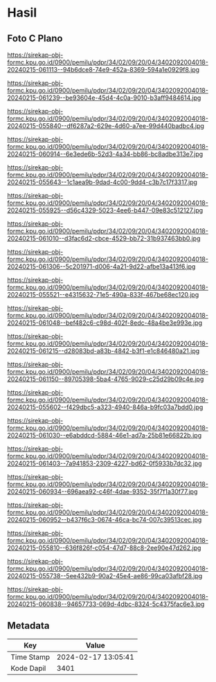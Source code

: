 # Hasil

## Foto C Plano

https://sirekap-obj-formc.kpu.go.id/0900/pemilu/pdpr/34/02/09/20/04/3402092004018-20240215-061113--94b6dce8-74e9-452a-8369-594a1e0929f8.jpg

https://sirekap-obj-formc.kpu.go.id/0900/pemilu/pdpr/34/02/09/20/04/3402092004018-20240215-061239--be93604e-45d4-4c0a-9010-b3aff9484614.jpg

https://sirekap-obj-formc.kpu.go.id/0900/pemilu/pdpr/34/02/09/20/04/3402092004018-20240215-055840--df6287a2-629e-4d60-a7ee-99d440badbc4.jpg

https://sirekap-obj-formc.kpu.go.id/0900/pemilu/pdpr/34/02/09/20/04/3402092004018-20240215-060914--6e3ede6b-52d3-4a34-bb86-bc8adbe313e7.jpg

https://sirekap-obj-formc.kpu.go.id/0900/pemilu/pdpr/34/02/09/20/04/3402092004018-20240215-055643--1c1aea9b-9dad-4c00-9dd4-c3b7c17f3317.jpg

https://sirekap-obj-formc.kpu.go.id/0900/pemilu/pdpr/34/02/09/20/04/3402092004018-20240215-055925--d56c4329-5023-4ee6-b447-09e83c512127.jpg

https://sirekap-obj-formc.kpu.go.id/0900/pemilu/pdpr/34/02/09/20/04/3402092004018-20240215-061010--d3fac6d2-cbce-4529-bb72-31b937463bb0.jpg

https://sirekap-obj-formc.kpu.go.id/0900/pemilu/pdpr/34/02/09/20/04/3402092004018-20240215-061306--5c201971-d006-4a21-9d22-afbe13a413f6.jpg

https://sirekap-obj-formc.kpu.go.id/0900/pemilu/pdpr/34/02/09/20/04/3402092004018-20240215-055521--e4315632-71e5-490a-833f-467be68ec120.jpg

https://sirekap-obj-formc.kpu.go.id/0900/pemilu/pdpr/34/02/09/20/04/3402092004018-20240215-061048--bef482c6-c98d-402f-8edc-48a4be3e993e.jpg

https://sirekap-obj-formc.kpu.go.id/0900/pemilu/pdpr/34/02/09/20/04/3402092004018-20240215-061215--d28083bd-a83b-4842-b3f1-e1c846480a21.jpg

https://sirekap-obj-formc.kpu.go.id/0900/pemilu/pdpr/34/02/09/20/04/3402092004018-20240215-061150--89705398-5ba4-4765-9029-c25d29b09c4e.jpg

https://sirekap-obj-formc.kpu.go.id/0900/pemilu/pdpr/34/02/09/20/04/3402092004018-20240215-055602--f429dbc5-a323-4940-846a-b9fc03a7bdd0.jpg

https://sirekap-obj-formc.kpu.go.id/0900/pemilu/pdpr/34/02/09/20/04/3402092004018-20240215-061030--e6abddcd-5884-46e1-ad7a-25b81e66822b.jpg

https://sirekap-obj-formc.kpu.go.id/0900/pemilu/pdpr/34/02/09/20/04/3402092004018-20240215-061403--7a941853-2309-4227-bd62-0f5933b7dc32.jpg

https://sirekap-obj-formc.kpu.go.id/0900/pemilu/pdpr/34/02/09/20/04/3402092004018-20240215-060934--696aea92-c46f-4dae-9352-35f7f1a30f77.jpg

https://sirekap-obj-formc.kpu.go.id/0900/pemilu/pdpr/34/02/09/20/04/3402092004018-20240215-060952--b437f6c3-0674-46ca-bc74-007c39513cec.jpg

https://sirekap-obj-formc.kpu.go.id/0900/pemilu/pdpr/34/02/09/20/04/3402092004018-20240215-055810--636f826f-c054-47d7-88c8-2ee90e47d262.jpg

https://sirekap-obj-formc.kpu.go.id/0900/pemilu/pdpr/34/02/09/20/04/3402092004018-20240215-055738--5ee432b9-90a2-45e4-ae86-99ca03afbf28.jpg

https://sirekap-obj-formc.kpu.go.id/0900/pemilu/pdpr/34/02/09/20/04/3402092004018-20240215-060838--94657733-069d-4dbc-8324-5c4375fac6e3.jpg


## Metadata

| Key        | Value               |
| ---------- | ------------------- |
| Time Stamp | 2024-02-17 13:05:41 |
| Kode Dapil | 3401                |



